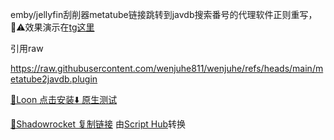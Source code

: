 emby/jellyfin刮削器metatube链接跳转到javdb搜索番号的代理软件正则重写，🔞⚠️效果演示在[tg这里](https://t.me/Pleasure_list1/1038)

引用raw

https://raw.githubusercontent.com/wenjuhe811/wenjuhe/refs/heads/main/metatube2javdb.plugin

[🎈Loon 点击安装⬇️ 原生测试](https://www.nsloon.com/openloon/import?plugin=https%3A%2F%2Fraw.githubusercontent.com%2Fwenjuhe811%2Fwenjuhe%2Frefs%2Fheads%2Fmain%2Fmetatube2javdb.plugin)

[🚀Shadowrocket 复制链接](http://script.hub/file/_start_/https://raw.githubusercontent.com/wenjuhe811/wenjuhe/refs/heads/main/metatube2javdb.plugin/_end_/metatube2javdb.sgmodule?type=loon-plugin&target=shadowrocket-module&del=true)
由[Script Hub](https://scripthub.vercel.app/)转换
